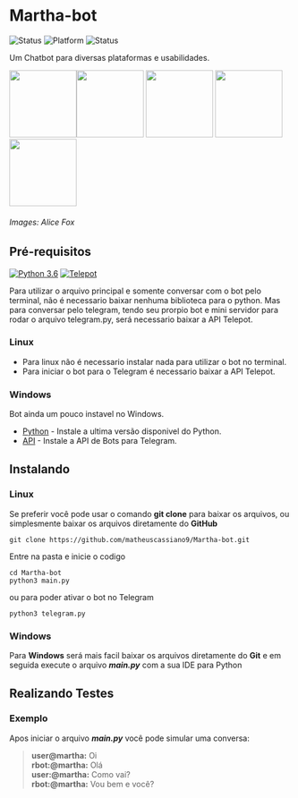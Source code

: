 # Martha-bot
![Status](https://img.shields.io/badge/status-development-succes.svg)
![Platform](https://img.shields.io/badge/platform-linux%20|%20windows-lightgrey.svg)
![Status](https://img.shields.io/badge/windows-unstable-critical.svg)

Um Chatbot para diversas plataformas e usabilidades.

<img src="https://github.com/matheuscassiano9/Martha-bot/blob/master/imagens/Stickers/Alice%20Fox/1.png" width=120/><img src="https://github.com/matheuscassiano9/Martha-bot/blob/master/imagens/Stickers/Alice%20Fox/10.png" width=120/>
<img src="https://github.com/matheuscassiano9/Martha-bot/blob/master/imagens/Stickers/Alice%20Fox/11.png" width=120/>
<img src="https://github.com/matheuscassiano9/Martha-bot/blob/master/imagens/Stickers/Alice%20Fox/12.png" width=120/>
<img src="https://github.com/matheuscassiano9/Martha-bot/blob/master/imagens/Stickers/Alice%20Fox/13.png" width=120/><h6>Images: Alice Fox</h6>

## Pré-requisitos
[![Python 3.6](https://img.shields.io/badge/python-3.6-blue.svg)](https://www.python.org/downloads/release/python-360/)
[![Telepot](https://img.shields.io/badge/telepot-12.7-blue.svg)](https://pypi.org/project/telepot/)

Para utilizar o arquivo principal e somente conversar com o bot  pelo terminal, não é necessario baixar nenhuma biblioteca para o python. Mas para conversar pelo telegram, tendo seu prorpio bot e mini servidor para rodar o arquivo telegram.py, será necessario baixar a API Telepot.
### Linux
* Para linux não é necessario instalar nada para utilizar o bot no terminal.
* Para iniciar o bot para o Telegram é necessario baixar a API Telepot.

### Windows
Bot ainda um pouco instavel no Windows.
* [Python](https://www.python.org/downloads/release/python-372/) - Instale a ultima versão disponivel do Python.
* [API](https://pypi.org/project/telepot/) - Instale a API de Bots para Telegram.

## Instalando
### Linux
Se preferir você pode usar o comando **git clone** para baixar os arquivos, ou simplesmente baixar os arquivos diretamente do **GitHub**

```
git clone https://github.com/matheuscassiano9/Martha-bot.git
```

Entre na pasta e inicie o codigo

```
cd Martha-bot
python3 main.py
```
ou para poder ativar o bot no Telegram
```
python3 telegram.py
```
### Windows
Para **Windows** será mais facil baixar os arquivos diretamente do **Git** e em seguida execute o arquivo **_main.py_** com a sua IDE para Python

## Realizando Testes
### Exemplo

Apos iniciar o arquivo **_main.py_** você pode simular uma conversa:
>**user@martha:** Oi<br>
>**rbot:@martha:** Olá<br>
>**user:@martha:** Como vai?<br>
>**rbot:@martha:** Vou bem e você?<br>
